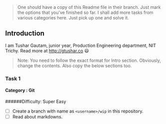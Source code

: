  > One should have a copy of this Readme file in their branch.
   Just mark the options that you've finished so far. I shall add more tasks
   from various categories here. Just pick up one and solve it.

## Introduction
I am Tushar Gautam, junior year, Production Engineering department, NIT Trichy.
Read more at http://gtushar.co :smiley:

 > Note: You need to follow the exact format for Intro section. Obviously, change the contents.
   Also copy the below sections too.

### Task 1

#### Category : Git

######Difficulty: Super Easy
- [ ] Create a branch with name as `<username>/wip` in this repository.
- [ ] Read about markdowns.
